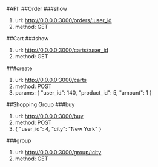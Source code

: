 #API:
##Order
###show
1. url: http://0.0.0.0:3000/orders/:user_id
2. method: GET

##Cart
###show
1. url: http://0.0.0.0:3000/carts/:user_id
2. method: GET

###create
1. url: http://0.0.0.0:3000/carts
2. method: POST
3. params: {
   "user_id": 140,
   "product_id": 5,
   "amount": 1
   }

   

##Shopping Group
###buy
1. url: http://0.0.0.0:3000/buy
2. method: POST
3. {
   "user_id": 4,
   "city": "New York"
   }

###group
1. url: http://0.0.0.0:3000/group/:city
2. method: GET
